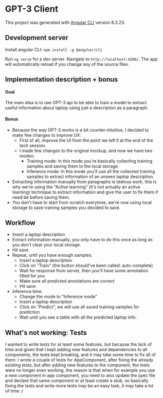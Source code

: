# GPT-3 Client

This project was generated with [Angular CLI](https://github.com/angular/angular-cli) version 8.3.23.

## Development server

Install angular CLI: `npm install -g @angular/cli`

Run `ng serve` for a dev server. Navigate to `http://localhost:4200/`. The app will automatically reload if you change any of the source files.

## Implementation description + bonus

#### Goal

The main idea is to use GPT-3 api to be able to train a model to extract useful information about laptop using just a description as a paragraph.

#### Bonus

- Because the way GPT-3 works is a bit counter-intuitive, I decided to make few changes to improve UX:
    - First of all, improve the UI from the point we left it at the end of the tech session.
    - I made few changes to the original mockup, and now we have two modes:
        - Training mode: In this mode you're basically collecting training samples and saving them to the local storage.
        - Inference mode: In this mode you'll use all the collected training samples to extract information of an unseen laptop description.
- Extracting information manually from paragraphs is tedious work, this is why we're using the "Active learning" (it's not actually an active learning) technique to extract information and give the user to fix them if need be before saving them.
- You don't have to start from scratch everytime, we're now using local storage to save training samples you decided to save.

## Workflow

- Insert a laptop description
- Extract information manually, you only have to do this once as long as you don't clear your local storage.
- Hit save
- Repeat, until you have enough samples:
    - Insert a laptop description
    - Click on "Train" (the button should've been called: auto-complete)
    - Wait for response from server, then you'll have some annotation filled for you
    - Make sure all predicted annotations are correct
    - Hit save
- Inference time:
    - Change the mode to "Inference mode"
    - Insert a laptop description
    - Click on "Predict", we will use all saved training samples for prediction
    - Wait until you see a table with all the predicted laptop info.

## What's not working: Tests

I wanted to write tests for at least some features, but because the lack of time and given that I kept adding new features and dependencies to all components, the tests kept breaking, and it may take some time to fix all of them.
I wrote a couple of tests for AppComponent, after fixing the already existing tests, but after adding new features to the component, the tests were no longer even working. the reason is that when for example you use a new component in
app component, you need to also update the spec file and declare that same component or at least create a stub, so basically fixing the tests and write more tests may be an easy task, it may take a lot of time :/
